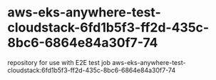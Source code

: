 # aws-eks-anywhere-test-cloudstack-6fd1b5f3-ff2d-435c-8bc6-6864e84a30f7-74
repository for use with E2E test job aws-eks-anywhere-test-cloudstack:6fd1b5f3-ff2d-435c-8bc6-6864e84a30f7-74
